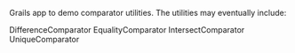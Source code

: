 Grails app to demo comparator utilities.  The utilities may eventually include:

DifferenceComparator
EqualityComparator
IntersectComparator
UniqueComparator
